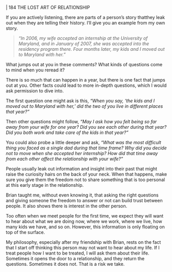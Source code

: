 | 184 THE LOST ART OF RELATIONSHIP

If you are actively listening, there are parts of a person’s story thatthey
leak out when they are telling their history. I’ll give you an example from my
own story.

> _“In 2006, my wife accepted an internship at the University
> of Maryland, and in January of 2007, she was accepted into
> the residency program there. Four months later, my kids and I
> moved out to Maryland with her.”_

What jumps out at you in these comments? What kinds of questions come
to mind when you reread it?

There is so much that can happen in a year, but there is one fact that jumps
out at you. Other facts could lead to more in-depth questions, which I would ask
permission to dive into.

The first question one might ask is this, _“When you say, ‘the kids and I
moved out to Maryland with her,’ did the two of you live in different places that
year?”_

Then other questions might follow, _“May I ask how you felt being so far
away from your wife for one year? Did you see each other during that year? Did
you both work and take care of the kids in that year?”_

You could also probe a little deeper and ask, _“What was the most difficult
thing you faced as a single dad during that time frame? Why did you decide not
to move when she accepted her internship? How did that time away from each
other affect the relationship with your wife?”_

People usually leak out information and insight into their past that might
raise the curiosity hairs on the back of your neck. When that happens, make sure
you give them the freedom not to share something that is too personal at this
early stage in the relationship.

Brian taught me, without even knowing it, that asking the right questions
and giving someone the freedom to answer or not can build trust between
people. It also shows there is interest in the other person.

Too often when we meet people for the first time, we expect they will want to
hear about what we are doing now, where we work, where we live, how many kids
we have, and so on. However, this information is only floating on top of the surface.

My philosophy, especially after my friendship with Brian, rests on the fact
that I start off thinking this person may not want to hear about my life. If I treat
people how I want to be treated, I will ask them about their life. Sometimes it
opens the door to a relationship, and they return the questions. Sometimes it
does not. That is a risk we take.